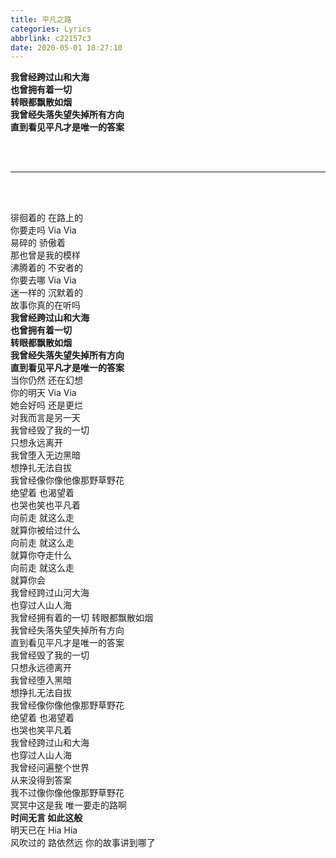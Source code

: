 ```yaml
---
title: 平凡之路
categories: Lyrics
abbrlink: c22157c3
date: 2020-05-01 18:27:10
---
```


**我曾经跨过山和大海**     
**也曾拥有着一切**   
**转眼都飘散如烟**      
**我曾经失落失望失掉所有方向**    
**直到看见平凡才是唯一的答案**     



<!-- more -->
<br>
<br>

***

<br>
<br>

徘徊着的 在路上的   
你要走吗 Via Via    
易碎的 骄傲着     
那也曾是我的模样   
沸腾着的  不安者的     
你要去哪 Via Via    
迷一样的 沉默着的      
故事你真的在听吗    
**我曾经跨过山和大海**     
**也曾拥有着一切**   
**转眼都飘散如烟**      
**我曾经失落失望失掉所有方向**    
**直到看见平凡才是唯一的答案**  
当你仍然 还在幻想     
你的明天 Via Via     
她会好吗 还是更烂    
对我而言是另一天    
我曾经毁了我的一切     
只想永远离开    
我曾堕入无边黑暗      
想挣扎无法自拔     
我曾经像你像他像那野草野花    
绝望着 也渴望着     
也哭也笑也平凡着    
向前走 就这么走     
就算你被给过什么    
向前走 就这么走    
就算你夺走什么   
向前走 就这么走    
就算你会    
我曾经跨过山河大海   
也穿过人山人海   
我曾经拥有着的一切
转眼都飘散如烟   
我曾经失落失望失掉所有方向    
直到看见平凡才是唯一的答案     
我曾经毁了我的一切   
只想永远德离开    
我曾经堕入黑暗     
想挣扎无法自拔    
我曾经像你像他像那野草野花   
绝望着 也渴望着    
也哭也笑平凡着    
我曾经跨过山和大海   
也穿过人山人海    
我曾经问遍整个世界   
从来没得到答案    
我不过像你像他像那野草野花    
冥冥中这是我 唯一要走的路啊   
**时间无言 如此这般**    
明天已在 Hia Hia    
风吹过的 路依然远
你的故事讲到哪了


